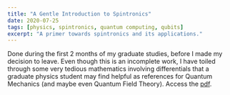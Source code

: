 ```yaml
---
title: "A Gentle Introduction to Spintronics"
date: 2020-07-25
tags: [physics, spintronics, quantum computing, qubits]
excerpt: "A primer towards spintronics and its applications."
---
```


Done during the first 2 months of my graduate studies, before I made my decision to leave. Even though this is an incomplete work, I have toiled through some very tedious mathematics involving differentials that a graduate physics student may find helpful as references for Quantum Mechanics (and maybe even Quantum Field Theory). Access the [pdf](https://docs.google.com/gview?url=https://github.com/zlian001/zlian001.github.io/raw/master/_pdf/intro_spintronics.pdf).